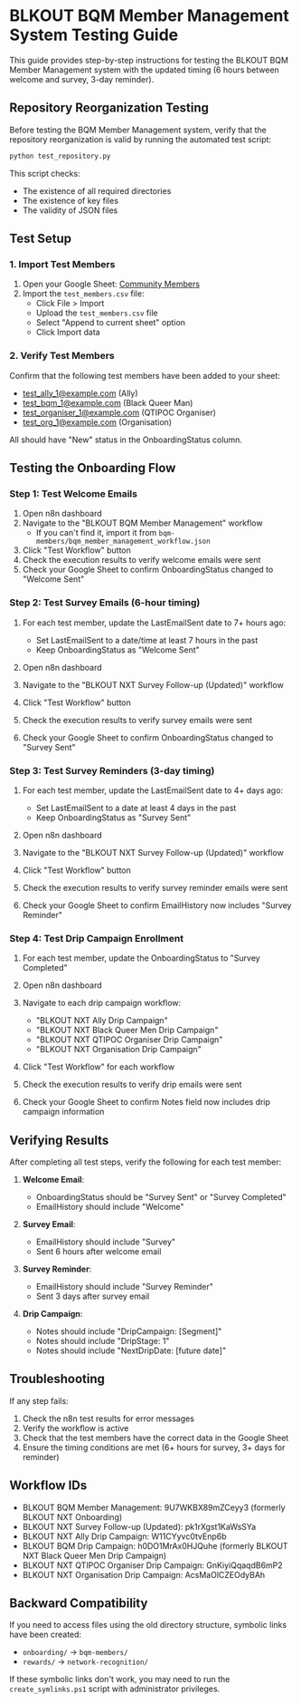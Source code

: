 # BLKOUT BQM Member Management System Testing Guide

This guide provides step-by-step instructions for testing the BLKOUT BQM Member Management system with the updated timing (6 hours between welcome and survey, 3-day reminder).

## Repository Reorganization Testing

Before testing the BQM Member Management system, verify that the repository reorganization is valid by running the automated test script:

```bash
python test_repository.py
```

This script checks:
- The existence of all required directories
- The existence of key files
- The validity of JSON files

## Test Setup

### 1. Import Test Members

1. Open your Google Sheet: [Community Members](https://docs.google.com/spreadsheets/d/1EDTTmhBGiZdhKuLwCQLDduRuIE2oQmXfeJvoiowU4bs/edit)
2. Import the `test_members.csv` file:
   - Click File > Import
   - Upload the `test_members.csv` file
   - Select "Append to current sheet" option
   - Click Import data

### 2. Verify Test Members

Confirm that the following test members have been added to your sheet:
- test_ally_1@example.com (Ally)
- test_bqm_1@example.com (Black Queer Man)
- test_organiser_1@example.com (QTIPOC Organiser)
- test_org_1@example.com (Organisation)

All should have "New" status in the OnboardingStatus column.

## Testing the Onboarding Flow

### Step 1: Test Welcome Emails

1. Open n8n dashboard
2. Navigate to the "BLKOUT BQM Member Management" workflow
   - If you can't find it, import it from `bqm-members/bqm_member_management_workflow.json`
3. Click "Test Workflow" button
4. Check the execution results to verify welcome emails were sent
5. Check your Google Sheet to confirm OnboardingStatus changed to "Welcome Sent"

### Step 2: Test Survey Emails (6-hour timing)

1. For each test member, update the LastEmailSent date to 7+ hours ago:
   - Set LastEmailSent to a date/time at least 7 hours in the past
   - Keep OnboardingStatus as "Welcome Sent"

2. Open n8n dashboard
3. Navigate to the "BLKOUT NXT Survey Follow-up (Updated)" workflow
4. Click "Test Workflow" button
5. Check the execution results to verify survey emails were sent
6. Check your Google Sheet to confirm OnboardingStatus changed to "Survey Sent"

### Step 3: Test Survey Reminders (3-day timing)

1. For each test member, update the LastEmailSent date to 4+ days ago:
   - Set LastEmailSent to a date at least 4 days in the past
   - Keep OnboardingStatus as "Survey Sent"

2. Open n8n dashboard
3. Navigate to the "BLKOUT NXT Survey Follow-up (Updated)" workflow
4. Click "Test Workflow" button
5. Check the execution results to verify survey reminder emails were sent
6. Check your Google Sheet to confirm EmailHistory now includes "Survey Reminder"

### Step 4: Test Drip Campaign Enrollment

1. For each test member, update the OnboardingStatus to "Survey Completed"

2. Open n8n dashboard
3. Navigate to each drip campaign workflow:
   - "BLKOUT NXT Ally Drip Campaign"
   - "BLKOUT NXT Black Queer Men Drip Campaign"
   - "BLKOUT NXT QTIPOC Organiser Drip Campaign"
   - "BLKOUT NXT Organisation Drip Campaign"

4. Click "Test Workflow" for each workflow
5. Check the execution results to verify drip emails were sent
6. Check your Google Sheet to confirm Notes field now includes drip campaign information

## Verifying Results

After completing all test steps, verify the following for each test member:

1. **Welcome Email**:
   - OnboardingStatus should be "Survey Sent" or "Survey Completed"
   - EmailHistory should include "Welcome"

2. **Survey Email**:
   - EmailHistory should include "Survey"
   - Sent 6 hours after welcome email

3. **Survey Reminder**:
   - EmailHistory should include "Survey Reminder"
   - Sent 3 days after survey email

4. **Drip Campaign**:
   - Notes should include "DripCampaign: [Segment]"
   - Notes should include "DripStage: 1"
   - Notes should include "NextDripDate: [future date]"

## Troubleshooting

If any step fails:

1. Check the n8n test results for error messages
2. Verify the workflow is active
3. Check that the test members have the correct data in the Google Sheet
4. Ensure the timing conditions are met (6+ hours for survey, 3+ days for reminder)

## Workflow IDs

- BLKOUT BQM Member Management: 9U7WKBX89mZCeyy3 (formerly BLKOUT NXT Onboarding)
- BLKOUT NXT Survey Follow-up (Updated): pk1rXgst1KaWsSYa
- BLKOUT NXT Ally Drip Campaign: W11CYyvc0tvEnp6b
- BLKOUT BQM Drip Campaign: h0DO1MrAx0HJQuhe (formerly BLKOUT NXT Black Queer Men Drip Campaign)
- BLKOUT NXT QTIPOC Organiser Drip Campaign: GnKiyiQqaqdB6mP2
- BLKOUT NXT Organisation Drip Campaign: AcsMaOlCZEOdyBAh

## Backward Compatibility

If you need to access files using the old directory structure, symbolic links have been created:

- `onboarding/` → `bqm-members/`
- `rewards/` → `network-recognition/`

If these symbolic links don't work, you may need to run the `create_symlinks.ps1` script with administrator privileges.
